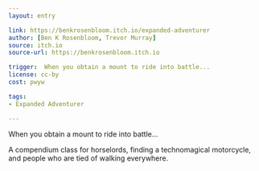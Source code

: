 ```yaml
---
layout: entry

link: https://benkrosenbloom.itch.io/expanded-adventurer
author: [Ben K Rosenbloom, Trevor Murray]
source: itch.io
source-url: https://benkrosenbloom.itch.io

trigger:  When you obtain a mount to ride into battle...
license: cc-by
cost: pwyw

tags:
- Expanded Adventurer

---
```

When you obtain a mount to ride into battle...

A compendium class for horselords, finding a technomagical motorcycle, and people who are tied of walking everywhere.